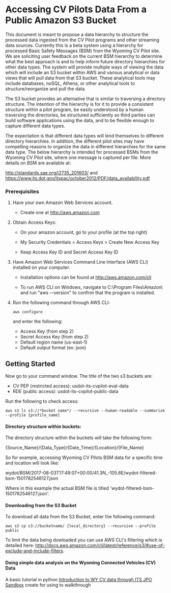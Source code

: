 # Accessing CV Pilots Data From a Public Amazon S3 Bucket

This document is meant to propose a data hierarchy to structure the processed data ingested from the CV Pilot programs and other streaming data sources. Currently this is a beta system using a hierarchy for processed Basic Safety Messages (BSM) from the Wyoming CV Pilot site. We are soliciting user feedback on the current BSM hierarchy to determine what the best approach is and to help inform future directory hierarchies for other data types. The system will provide multiple ways of viewing the data which will include an S3 bucket within AWS and various analytical or data views that will pull data from that S3 bucket. These analytical tools may include databases, noSQL, Athena, or other analytical tools to structure/reorganize and pull the data.

The S3 bucket provides an alternative that is similar to traversing a directory structure. The intention of the hierarchy is for it to provide a consistent structure within a pilot program, be easily understood by a human traversing the directories, be structured sufficiently so third parties can build software applications using the data, and to be flexible enough to capture different data types. 

The expectation is that different data types will lend themselves to different directory hierarchies. In addition, the different pilot sites may have compelling reasons to organize the data in different hierarchies for the same data type. The below hierarchy is intended for processed BSMs from the Wyoming CV Pilot site, where one message is captured per file. More details on BSM are available at:

http://standards.sae.org/j2735_201603/ 
and 
https://www.its.dot.gov/itspac/october2012/PDF/data_availability.pdf 

### Prerequisites

1) Have your own Amazon Web Services account.

	- Create one at http://aws.amazon.com
 
2) Obtain Access Keys:
 
	- On your amazon account, go to your profile (at the top right)
	 
	- My Security Credentials > Access Keys > Create New Access Key
	 
	- Keep Access Key ID and Secret Access Key ID
 
3) Have Amazon Web Services Command Line Interface (AWS CLI) installed on your computer.

	- Installation options can be found at http://aws.amazon.com/cli

	- To run AWS CLI on Windows, navigate to C:\Program Files\Amazon\ and run "aws
	 --version" to confirm that the program is installed.
 
4) Run the following command through AWS CLI:
	```
	aws configure
	```
	and enter the following:
	 
	* Access Key (from step 2)
	* Secret Access Key (from step 2)
	* Default region name (us-east-1)
	* Default output format (ex: json)

## Getting Started

Now go to your command window. The title of the two s3 buckets are: 

 *	CV PEP (restricted access): usdot-its-cvpilot-eval-data
 *	RDE (public access): usdot-its-cvpilot-public-data

Run the following to check access:
```
aws s3 ls s3://*bucket name*/ --recursive --human-readable --summarize --profile {profile_name}
```

#### Directory structure within buckets:

The directory structure within the buckets will take the following form:

{Source_Name}/{Data_Type}/{Date_Time}/{Location}/{File_Name}

So for example, accessing Wyoming CV Pilots BSM data for a specific time and location will look like: 

wydot/BSM/2017-08-03T17:49:07+00:00/41.3N_-105.6E/wydot-filtered-bsm-1501782546127.json

Where in this example the actual BSM file is titled 'wydot-filtered-bsm-1501782546127.json'.

#### Downloading from the S3 Bucket

To download all data from the S3 Bucket, enter the following command:

```
aws s3 cp s3://bucketname/ {local_directory} --recursive --profile public
```

To limit the data being dowloaded you can use AWS CLI's filtering which is detailed here: http://docs.aws.amazon.com/cli/latest/reference/s3/#use-of-exclude-and-include-filters.

#### Doing simple data analysis on the Wyoming Connected Vehicles (CV) Data

A basic tutorial in python 
[Introduction to WY CV data through ITS JPO Sandbox](notebooks/Introduction%20to%20WY%20CV%20data%20through%20ITS%20JPO%20Sandbox.ipynb) create for using to walkthrough

